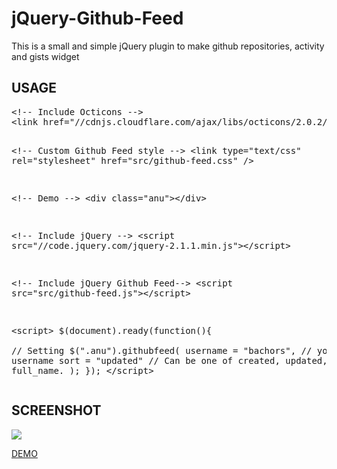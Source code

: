 jQuery-Github-Feed
==================
<p>This is a small and simple jQuery plugin to make github repositories, activity and gists widget</p>
<h2>USAGE</h2>
<pre>&lt;!-- Include Octicons --&gt;
&lt;link href="//cdnjs.cloudflare.com/ajax/libs/octicons/2.0.2/octicons.min.css" rel="stylesheet"&gt;    
    
&lt;!-- Custom Github Feed style --&gt;
&lt;link type="text/css" rel="stylesheet" href="src/github-feed.css" /&gt;
        
&lt;!-- Demo --&gt;
&lt;div class="anu"&gt;&lt;/div&gt;
        
&lt;!-- Include jQuery --&gt;
&lt;script src="//code.jquery.com/jquery-2.1.1.min.js"&gt;&lt;/script&gt;    
    
&lt;!-- Include jQuery Github Feed--&gt;
&lt;script src="src/github-feed.js"&gt;&lt;/script&gt;

&lt;script&gt;
$(document).ready(function(){            
    // Setting
    $(".anu").githubfeed(
        username = "bachors", // your github username
        sort = "updated" // Can be one of created, updated, pushed, full_name.
    );
});
&lt;/script&gt;</pre>
<h2>SCREENSHOT</h2>
<p><img src="https://scontent.cdninstagram.com/t51.2885-15/e15/12905217_456189164579580_2077582099_n.jpg"/></p>
<a href="http://ibacor.com/sosmed/github">DEMO</a>
